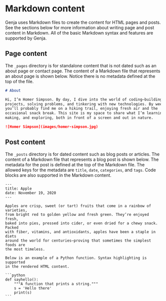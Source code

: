 # Markdown content

Genja uses Markdown files to create the content for HTML pages and posts. See the sections below for more information about writing page and post content in Markdown. All of the basic Markdown syntax and features are supported by Genja.

## Page content

The `_pages` directory is for standalone content that is not dated such as an about page or contact page. The content of a Markdown file that represents an about page is shown below. Notice there is no metadata defined at the top of the file.

```markdown
# About

Hi, I’m Homer Simpson. By day, I dive into the world of coding—building
projects, solving problems, and tinkering with new technologies. By weekend,
you’ll probably find me on a hiking trail, enjoying fresh air and the
occasional snack break. This site is my space to share what I’m learning,
making, and exploring, both in front of a screen and out in nature.

![Homer Simpson](images/homer-simpson.jpg)
```

## Post content

The `_posts` directory is for dated content such as blog posts or articles. The content of a Markdown file that represents a blog post is shown below. The metadata for the post is defined at the top of the Markdown file. The allowed keys for the metadata are `title`, `date`, `categories`, and `tags`. Code blocks are also supported in the Markdown content.

````text
---
title: Apple
date: November 19, 2020
---

Apples are crisp, sweet (or tart) fruits that come in a rainbow of varieties,
from bright red to golden yellow and fresh green. They’re enjoyed fresh,
baked into pies, pressed into cider, or even dried for a chewy snack. Packed
with fiber, vitamins, and antioxidants, apples have been a staple in diets
around the world for centuries—proving that sometimes the simplest foods are
the most timeless.

Below is an example of a Python function. Syntax highlighting is supported
in the rendered HTML content.

```python
def sayhello():
    """A function that prints a string."""
    s = 'Hello there'
    print(s)
```
````
